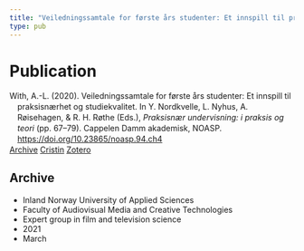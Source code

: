 ```yaml
---
title: "Veiledningssamtale for første års studenter: Et innspill til praksisnærhet og studiekvalitet"
type: pub
---
```

<h1>Publication</h1>
<article id="csl-bib-container-JJGDPAF8" class="csl-bib-container">
  <div class="csl-bib-body" style="line-height: 1.35; padding-left: 1em; text-indent:-1em;">
  <div class="csl-entry">With, A.-L. (2020). Veiledningssamtale for f&#xF8;rste &#xE5;rs studenter: Et innspill til praksisn&#xE6;rhet og studiekvalitet. In Y. Nordkvelle, L. Nyhus, A. R&#xF8;isehagen, &amp; R. H. R&#xF8;the (Eds.), <i>Praksisn&#xE6;r undervisning: i praksis og teori</i> (pp. 67&#x2013;79). Cappelen Damm akademisk, NOASP. <a href="https://doi.org/10.23865/noasp.94.ch4">https://doi.org/10.23865/noasp.94.ch4</a></div>
</div>
  <div class="csl-bib-buttons">
    <a href="#taxonomy-article-JJGDPAF8" class="csl-bib-button">Archive</a>
    <a href="https://app.cristin.no/results/show.jsf?id=1894461" alt="Cristin URL" class="csl-bib-button">Cristin</a>
    <a href="http://zotero.org/groups/5022929/items/JJGDPAF8" alt="Zotero URL" class="csl-bib-button">Zotero</a>
  </div>
  <div id="csl-bib-meta-container-JJGDPAF8"></div>
</article>
<div id="csl-bib-meta-JJGDPAF8" class="csl-bib-meta">
  <article id="taxonomy-article-JJGDPAF8" class="taxonomy-article">
    <h1>Archive</h1>
    <ul>
      <li>Inland Norway University of Applied Sciences</li>
      <li>Faculty of Audiovisual Media and Creative Technologies</li>
      <li>Expert group in film and television science</li>
      <li>2021</li>
      <li>March</li>
    </ul>
  </article>
</div>
